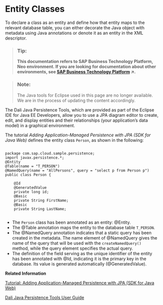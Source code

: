 <!-- loioe64e0e1cbb571014bd7b881f4531ac38 -->

# Entity Classes

To declare a class as an entity and define how that entity maps to the relevant database table, you can either decorate the Java object with metadata using Java annotations or denote it as an entity in the XML descriptor.

> ### Tip:  
> **This documentation refers to SAP Business Technology Platform, Neo environment. If you are looking for documentation about other environments, see [SAP Business Technology Platform](https://help.sap.com/viewer/65de2977205c403bbc107264b8eccf4b/Cloud/en-US/6a2c1ab5a31b4ed9a2ce17a5329e1dd8.html "SAP Business Technology Platform (SAP BTP) is an integrated offering comprised of four technology portfolios: database and data management, application development and integration, analytics, and intelligent technologies. The platform offers users the ability to turn data into business value, compose end-to-end business processes, and build and extend SAP applications quickly.") :arrow_upper_right:.**

> ### Note:  
> The Java tools for Eclipse used in this page are no longer available. We are in the process of updating the content accordingly.

The Dali Java Persistence Tools, which are provided as part of the Eclipse IDE for Java EE Developers, allow you to use a JPA diagram editor to create, edit, and display entities and their relationships \(your application’s data model\) in a graphical environment.



The tutorial *Adding Application-Managed Persistence with JPA \(SDK for Java Web\)* defines the entity class `Person`, as shown in the following:

```

package com.sap.cloud.sample.persistence;
import javax.persistence.*;
@Entity
@Table(name = "T_PERSON")
@NamedQuery(name = "AllPersons", query = "select p from Person p")
public class Person {

	@Id
	@GeneratedValue
	private long id;
	@Basic
	private String FirstName;
	@Basic
	private String LastName;


```

-   The `Person` class has been annotated as an entity: @Entity.
-   The @Table annotation maps the entity to the database table `T_PERSON`.
-   The @NamedQuery annotation indicates that a static query has been created in the metadata. The name element of @NamedQuery gives the name of the query that will be used with the `createNamedQuery()` method, while the query element specifies the actual query.
-   The definition of the field serving as the unique identifier of the entity has been annotated with @Id, indicating it is the primary key in the database. Its value is generated automatically \(@GeneratedValue\).

**Related Information**  


[Tutorial: Adding Application-Managed Persistence with JPA \(SDK for Java Web\)](tutorial-adding-application-managed-persistence-with-jpa-sdk-for-java-web-e4aeacd.md#loioe4aeacd2bb5710148ee99255136d96a5 "Use JPA to apply application-managed persistence in a simple Java EE web application that manages a list of persons.")

[Dali Java Persistence Tools User Guide](http://www.eclipse.org/webtools/dali/docs/dali_user_guide_2.2.pdf)

